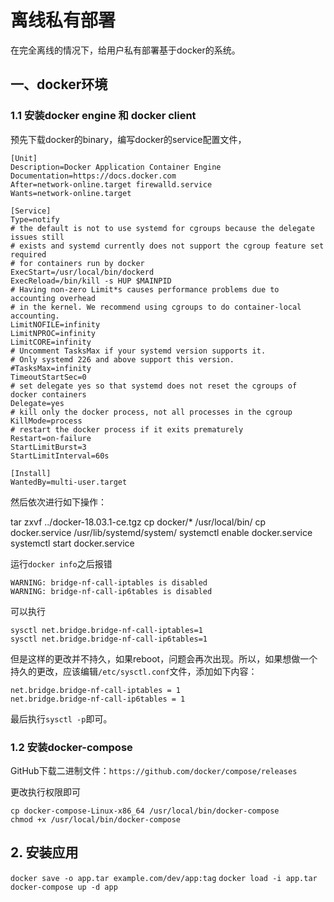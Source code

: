# 离线私有部署

在完全离线的情况下，给用户私有部署基于docker的系统。

## 一、docker环境

### 1.1 安装docker engine 和 docker client

预先下载docker的binary，编写docker的service配置文件，

```lang=text
[Unit]
Description=Docker Application Container Engine
Documentation=https://docs.docker.com
After=network-online.target firewalld.service
Wants=network-online.target

[Service]
Type=notify
# the default is not to use systemd for cgroups because the delegate issues still
# exists and systemd currently does not support the cgroup feature set required
# for containers run by docker
ExecStart=/usr/local/bin/dockerd
ExecReload=/bin/kill -s HUP $MAINPID
# Having non-zero Limit*s causes performance problems due to accounting overhead
# in the kernel. We recommend using cgroups to do container-local accounting.
LimitNOFILE=infinity
LimitNPROC=infinity
LimitCORE=infinity
# Uncomment TasksMax if your systemd version supports it.
# Only systemd 226 and above support this version.
#TasksMax=infinity
TimeoutStartSec=0
# set delegate yes so that systemd does not reset the cgroups of docker containers
Delegate=yes
# kill only the docker process, not all processes in the cgroup
KillMode=process
# restart the docker process if it exits prematurely
Restart=on-failure
StartLimitBurst=3
StartLimitInterval=60s

[Install]
WantedBy=multi-user.target
```

然后依次进行如下操作：

tar zxvf ../docker-18.03.1-ce.tgz
cp docker/* /usr/local/bin/
cp docker.service /usr/lib/systemd/system/
systemctl enable docker.service
systemctl start docker.service

运行`docker info`之后报错

```lang=text
WARNING: bridge-nf-call-iptables is disabled
WARNING: bridge-nf-call-ip6tables is disabled
```

可以执行

```lang=shell
sysctl net.bridge.bridge-nf-call-iptables=1
sysctl net.bridge.bridge-nf-call-ip6tables=1
```

但是这样的更改并不持久，如果reboot，问题会再次出现。所以，如果想做一个持久的更改，应该编辑`/etc/sysctl.conf`文件，添加如下内容：

```lang=text
net.bridge.bridge-nf-call-iptables = 1
net.bridge.bridge-nf-call-ip6tables = 1
```

最后执行`sysctl -p`即可。

### 1.2 安装docker-compose

GitHub下载二进制文件：`https://github.com/docker/compose/releases`

更改执行权限即可

```shell
cp docker-compose-Linux-x86_64 /usr/local/bin/docker-compose
chmod +x /usr/local/bin/docker-compose
```

## 2. 安装应用

`docker save -o app.tar example.com/dev/app:tag`
`docker load -i app.tar`
`docker-compose up -d app`